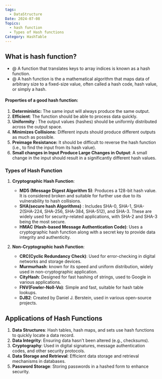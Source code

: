 ```yaml
---
tags:
  - DataStructure
Date: 2024-07-08
Topics:
  - hash function
  - Types of Hash functions
Category: HashTable
---
```


## What is hash function?
- @ A function that translates keys to array indices is known as a hash function.
- @ A hash function is the a mathematical algorithm that maps data of arbitrary size to a fixed-size value, often called a hash code, hash value, or simply a hash. 
#### Properties of a good hash function:
1. **Deterministic:** The same input will always produce the same output.
2. **Efficient**: The function should be able to process data quickly.
3. **Uniformity** : The output values (hashes) should be uniformly distributed across the output space.
4. **Minimizes Collisions:** Different inputs should produce different outputs as much as possible.
5. **Preimage Resistance:** It should be difficult to reverse the hash function (i.e., to find the input from its hash value).
6. **Small changes in Input Produce Large Changes in Output**: A small change in the input should result in a significantly different hash values.
### Types of Hash Function

1. **Cryptographic Hash Function**:

	- **MD5 (Message Digest Algorithm 5)**: Produces a 128-bit hash value. It is considered broken and suitable for further use due to its vulnerability to hash collisions.
	- **SHA(secure hash Algorithms)** : Includes SHA-0, SHA-1, SHA-2(SHA-224, SHA-256, SHA-384, SHA-512), and SHA-3. These are widely used for security-related applications, with SHA-2 and SHA-3 being the most secure.
	- **HMAC (Hash-based Message Authentication Code)**: Uses a cryptographic hash function along with a secret key to provide data integrity and authenticity.
	
2. **Non-Cryptographic hash Function**:

	- **CRC(Cyclic Redundancy Check)**: Used for error-checking in digital networks and storage devices.
	- **Murmurhash**: known for its speed and uniform distribution, widely used in non-cryptographic application.
	- **CityHash**: Designed for fast hashing of strings, used to Google in various applications.
	- **FNV(Fowler-Noll-Vo)**: Simple and fast, suitable for hash table lookups.
	- **DJB2**: Created by Daniel J. Berstein, used in various open-source projects.

## Applications of Hash Functions
1. **Data Structures**: Hash tables, hash maps, and sets use hash functions to quickly locate a data record.
2. **Data Integrity**: Ensuring data hasn't been altered (e.g., checksums).
3. **Cryptography**: Used in digital signatures, message authentication codes, and other security protocols.
4. **Data Storage and Retrieval**: Efficient data storage and retrieval mechanisms in databases.
5. **Password Storage**: Storing passwords in a hashed form to enhance security.
